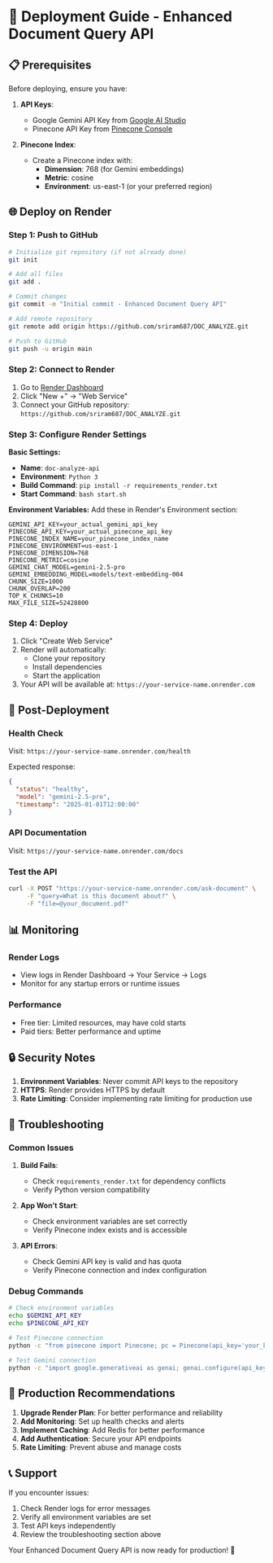 # 🚀 Deployment Guide - Enhanced Document Query API

## 📋 Prerequisites

Before deploying, ensure you have:

1. **API Keys**:
   - Google Gemini API Key from [Google AI Studio](https://makersuite.google.com/app/apikey)
   - Pinecone API Key from [Pinecone Console](https://app.pinecone.io/)

2. **Pinecone Index**:
   - Create a Pinecone index with:
     - **Dimension**: 768 (for Gemini embeddings)
     - **Metric**: cosine
     - **Environment**: us-east-1 (or your preferred region)

## 🌐 Deploy on Render

### Step 1: Push to GitHub

```bash
# Initialize git repository (if not already done)
git init

# Add all files
git add .

# Commit changes
git commit -m "Initial commit - Enhanced Document Query API"

# Add remote repository
git remote add origin https://github.com/sriram687/DOC_ANALYZE.git

# Push to GitHub
git push -u origin main
```

### Step 2: Connect to Render

1. Go to [Render Dashboard](https://dashboard.render.com/)
2. Click "New +" → "Web Service"
3. Connect your GitHub repository: `https://github.com/sriram687/DOC_ANALYZE.git`

### Step 3: Configure Render Settings

**Basic Settings:**
- **Name**: `doc-analyze-api`
- **Environment**: `Python 3`
- **Build Command**: `pip install -r requirements_render.txt`
- **Start Command**: `bash start.sh`

**Environment Variables:**
Add these in Render's Environment section:

```
GEMINI_API_KEY=your_actual_gemini_api_key
PINECONE_API_KEY=your_actual_pinecone_api_key
PINECONE_INDEX_NAME=your_pinecone_index_name
PINECONE_ENVIRONMENT=us-east-1
PINECONE_DIMENSION=768
PINECONE_METRIC=cosine
GEMINI_CHAT_MODEL=gemini-2.5-pro
GEMINI_EMBEDDING_MODEL=models/text-embedding-004
CHUNK_SIZE=1000
CHUNK_OVERLAP=200
TOP_K_CHUNKS=10
MAX_FILE_SIZE=52428800
```

### Step 4: Deploy

1. Click "Create Web Service"
2. Render will automatically:
   - Clone your repository
   - Install dependencies
   - Start the application
3. Your API will be available at: `https://your-service-name.onrender.com`

## 🔧 Post-Deployment

### Health Check
Visit: `https://your-service-name.onrender.com/health`

Expected response:
```json
{
  "status": "healthy",
  "model": "gemini-2.5-pro",
  "timestamp": "2025-01-01T12:00:00"
}
```

### API Documentation
Visit: `https://your-service-name.onrender.com/docs`

### Test the API
```bash
curl -X POST "https://your-service-name.onrender.com/ask-document" \
     -F "query=What is this document about?" \
     -F "file=@your_document.pdf"
```

## 📊 Monitoring

### Render Logs
- View logs in Render Dashboard → Your Service → Logs
- Monitor for any startup errors or runtime issues

### Performance
- Free tier: Limited resources, may have cold starts
- Paid tiers: Better performance and uptime

## 🔒 Security Notes

1. **Environment Variables**: Never commit API keys to the repository
2. **HTTPS**: Render provides HTTPS by default
3. **Rate Limiting**: Consider implementing rate limiting for production use

## 🚨 Troubleshooting

### Common Issues

1. **Build Fails**:
   - Check `requirements_render.txt` for dependency conflicts
   - Verify Python version compatibility

2. **App Won't Start**:
   - Check environment variables are set correctly
   - Verify Pinecone index exists and is accessible

3. **API Errors**:
   - Check Gemini API key is valid and has quota
   - Verify Pinecone connection and index configuration

### Debug Commands

```bash
# Check environment variables
echo $GEMINI_API_KEY
echo $PINECONE_API_KEY

# Test Pinecone connection
python -c "from pinecone import Pinecone; pc = Pinecone(api_key='your_key'); print(pc.list_indexes())"

# Test Gemini connection
python -c "import google.generativeai as genai; genai.configure(api_key='your_key'); print('Connected')"
```

## 🎯 Production Recommendations

1. **Upgrade Render Plan**: For better performance and reliability
2. **Add Monitoring**: Set up health checks and alerts
3. **Implement Caching**: Add Redis for better performance
4. **Add Authentication**: Secure your API endpoints
5. **Rate Limiting**: Prevent abuse and manage costs

## 📞 Support

If you encounter issues:
1. Check Render logs for error messages
2. Verify all environment variables are set
3. Test API keys independently
4. Review the troubleshooting section above

Your Enhanced Document Query API is now ready for production! 🎉
